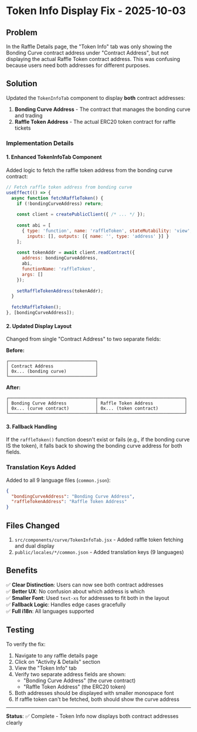# Token Info Display Fix - 2025-10-03

## Problem

In the Raffle Details page, the "Token Info" tab was only showing the Bonding Curve contract address under "Contract Address", but not displaying the actual Raffle Token contract address. This was confusing because users need both addresses for different purposes.

## Solution

Updated the `TokenInfoTab` component to display **both** contract addresses:

1. **Bonding Curve Address** - The contract that manages the bonding curve and trading
2. **Raffle Token Address** - The actual ERC20 token contract for raffle tickets

### Implementation Details

#### 1. Enhanced TokenInfoTab Component

Added logic to fetch the raffle token address from the bonding curve contract:

```javascript
// Fetch raffle token address from bonding curve
useEffect(() => {
  async function fetchRaffleToken() {
    if (!bondingCurveAddress) return;
    
    const client = createPublicClient({ /* ... */ });
    
    const abi = [
      { type: 'function', name: 'raffleToken', stateMutability: 'view', 
        inputs: [], outputs: [{ name: '', type: 'address' }] }
    ];
    
    const tokenAddr = await client.readContract({
      address: bondingCurveAddress,
      abi,
      functionName: 'raffleToken',
      args: []
    });
    
    setRaffleTokenAddress(tokenAddr);
  }
  
  fetchRaffleToken();
}, [bondingCurveAddress]);
```

#### 2. Updated Display Layout

Changed from single "Contract Address" to two separate fields:

**Before:**
```
┌─────────────────────────────────┐
│ Contract Address                │
│ 0x... (bonding curve)           │
└─────────────────────────────────┘
```

**After:**
```
┌─────────────────────────────────┬─────────────────────────────────┐
│ Bonding Curve Address           │ Raffle Token Address            │
│ 0x... (curve contract)          │ 0x... (token contract)          │
└─────────────────────────────────┴─────────────────────────────────┘
```

#### 3. Fallback Handling

If the `raffleToken()` function doesn't exist or fails (e.g., if the bonding curve IS the token), it falls back to showing the bonding curve address for both fields.

### Translation Keys Added

Added to all 9 language files (`common.json`):

```json
{
  "bondingCurveAddress": "Bonding Curve Address",
  "raffleTokenAddress": "Raffle Token Address"
}
```

## Files Changed

1. `src/components/curve/TokenInfoTab.jsx` - Added raffle token fetching and dual display
2. `public/locales/*/common.json` - Added translation keys (9 languages)

## Benefits

✅ **Clear Distinction**: Users can now see both contract addresses  
✅ **Better UX**: No confusion about which address is which  
✅ **Smaller Font**: Used `text-xs` for addresses to fit both in the layout  
✅ **Fallback Logic**: Handles edge cases gracefully  
✅ **Full i18n**: All languages supported

## Testing

To verify the fix:

1. Navigate to any raffle details page
2. Click on "Activity & Details" section
3. View the "Token Info" tab
4. Verify two separate address fields are shown:
   - "Bonding Curve Address" (the curve contract)
   - "Raffle Token Address" (the ERC20 token)
5. Both addresses should be displayed with smaller monospace font
6. If raffle token can't be fetched, both should show the curve address

---

**Status**: ✅ Complete - Token Info now displays both contract addresses clearly
